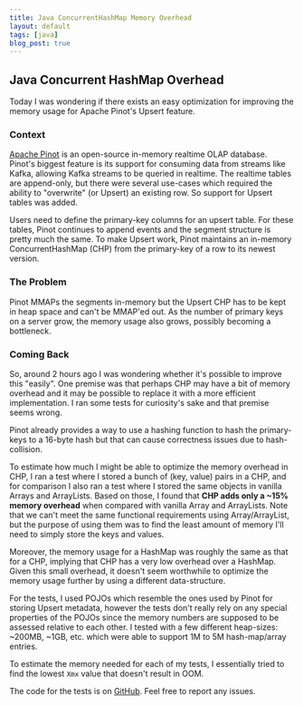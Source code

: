 ```yaml
---
title: Java ConcurrentHashMap Memory Overhead
layout: default
tags: [java]
blog_post: true
---
```


## Java Concurrent HashMap Overhead

Today I was wondering if there exists an easy optimization for improving the memory usage for Apache Pinot's
Upsert feature. 

### Context

[Apache Pinot](https://pinot.apache.org/) is an open-source in-memory realtime OLAP database.
Pinot's biggest feature is its support for consuming data from streams like Kafka, allowing Kafka streams to be queried in
realtime. The realtime tables are append-only, but there were several use-cases which required the ability to "overwrite"
(or Upsert) an existing row. So support for Upsert tables was added.

Users need to define the primary-key columns for an upsert table.
For these tables, Pinot continues to append events and the segment structure is pretty much the same.
To make Upsert work, Pinot maintains an in-memory ConcurrentHashMap (CHP) from the primary-key of a row to its newest version.

### The Problem

Pinot MMAPs the segments in-memory but the Upsert CHP has to be kept in heap space and can't be MMAP'ed out.
As the number of primary keys on a server grow, the memory usage also grows, possibly becoming a bottleneck.

### Coming Back

So, around 2 hours ago I was wondering whether it's possible to improve this "easily". One premise was that perhaps CHP may
have a bit of memory overhead and it may be possible to replace it with a more efficient implementation. I ran some tests
for curiosity's sake and that premise seems wrong.

<div class="callout">
Pinot already provides a way to use a hashing function to hash the primary-keys to a 16-byte hash but that can cause
correctness issues due to hash-collision.
</div>

To estimate how much I might be able to optimize the memory overhead in CHP, I ran a test where I stored a bunch of (key, value)
pairs in a CHP, and for comparison I also ran a test where I stored the same objects in vanilla Arrays and ArrayLists.
Based on those, I found that **CHP adds only a ~15% memory overhead** when compared with vanilla Array and ArrayLists.
Note that we can't meet the same functional requirements using Array/ArrayList, but the purpose of using them was
to find the least amount of memory I'll need to simply store the keys and values.

Moreover, the memory usage for a HashMap was roughly the same as that for a CHP, implying that CHP has a very low overhead
over a HashMap. Given this small overhead, it doesn't seem worthwhile to optimize the memory usage further by
using a different data-structure.

For the tests, I used POJOs which resemble the ones used by Pinot for storing Upsert metadata, however the tests don't really
rely on any special properties of the POJOs since the memory numbers are supposed to be assessed relative to each other.
I tested with a few different heap-sizes: ~200MB, ~1GB, etc. which were able to support 1M to 5M hash-map/array entries.

To estimate the memory needed for each of my tests, I essentially tried to find the lowest `Xmx` value that doesn't result in OOM.

The code for the tests is on [GitHub](https://github.com/ankitsultana/weekend/tree/main/java-map). Feel free to report any issues.

